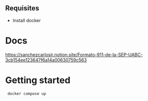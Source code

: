 ## Requisites
* Install docker

# Docs
https://sanchezcarlosjr.notion.site/Formato-911-de-la-SEP-UABC-3cb154ee123647f6a14a00630759c563

# Getting started
```
 docker compose up
```
